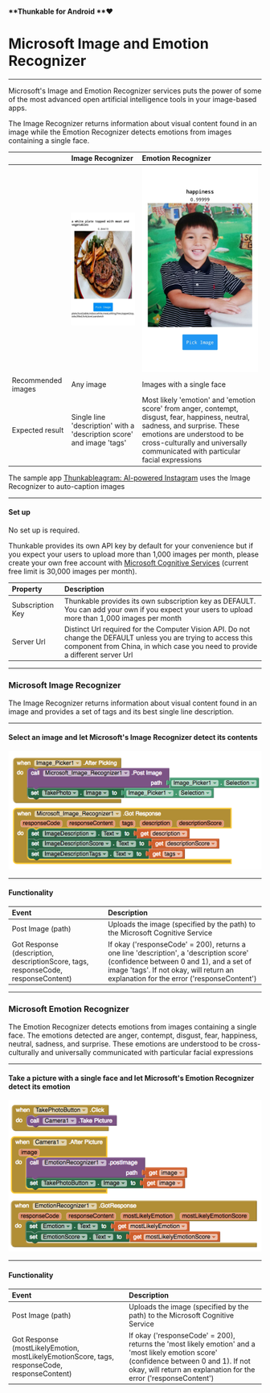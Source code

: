 #### **Thunkable for Android **❤

# Microsoft Image and Emotion Recognizer

---

Microsoft's Image and Emotion Recognizer services puts the power of some of the most advanced open artificial intelligence tools in your image-based apps.

The Image Recognizer returns information about visual content found in an image while the Emotion Recognizer detects emotions from images containing a single face.

|  | Image Recognizer | Emotion Recognizer |
| :--- | :--- | :--- |
|  | ![](/assets/image-recognizer.jpg) | ![](/assets/emotion-recognizer.jpg) |
| Recommended images | Any image | Images with a single face |
| Expected result | Single line 'description' with a 'description score' and image 'tags' | Most likely 'emotion' and 'emotion score' from anger, contempt, disgust, fear, happiness, neutral, sadness, and surprise. These emotions are understood to be cross-culturally and universally communicated with particular facial expressions |

The sample app [Thunkableagram: AI-powered Instagram](#) uses the Image Recognizer to auto-caption images

---

#### Set up

No set up is required.

Thunkable provides its own API key by default for your convenience but if you expect your users to upload more than 1,000 images per month, please create your own free account with [Microsoft Cognitive Services](https://azure.microsoft.com/en-us/services/cognitive-services/) \(current free limit is 30,000 images per month\).

| Property | Description |
| :--- | :--- |
| Subscription Key | Thunkable provides its own subscription key as DEFAULT. You can add your own if you expect your users to upload more than 1,000 images per month |
| Server Url | Distinct Url required for the Computer Vision API. Do not change the DEFAULT unless you are trying to access this component from China, in which case you need to provide a different server Url |

---

### Microsoft Image Recognizer

The Image Recognizer returns information about visual content found in an image and provides a set of tags and its best single line description.

---

#### Select an image and let Microsoft's Image Recognizer detect its contents

![](/assets/image-recognizer-blocks.png)

---

#### Functionality

| Event | Description |
| :--- | :--- |
| Post Image \(path\) | Uploads the image \(specified by the path\) to the Microsoft Cognitive Service |
| Got Response \(description, descriptionScore, tags, responseCode, responseContent\) | If okay \('responseCode' = 200\), returns a one line 'description', a 'description score' \(confidence between 0 and 1\), and a set of image 'tags'. If not okay, will return an explanation for the error \('responseContent'\) |

---

### Microsoft Emotion Recognizer

The Emotion Recognizer detects emotions from images containing a single face. The emotions detected are anger, contempt, disgust, fear, happiness, neutral, sadness, and surprise. These emotions are understood to be cross-culturally and universally communicated with particular facial expressions

---

#### Take a picture with a single face and let Microsoft's Emotion Recognizer detect its emotion

![](/assets/emotion-recognizer-blocks.png)

---

#### Functionality

| Event | Description |
| :--- | :--- |
| Post Image \(path\) | Uploads the image \(specified by the path\) to the Microsoft Cognitive Service |
| Got Response \(mostLikelyEmotion, mostLikelyEmotionScore, tags, responseCode, responseContent\) | If okay \('responseCode' = 200\), returns the 'most likely emotion' and a 'most likely emotion score' \(confidence between 0 and 1\). If not okay, will return an explanation for the error \('responseContent'\) |



